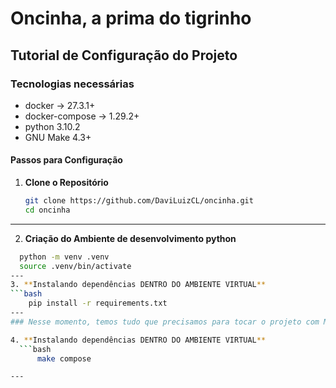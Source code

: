 # Oncinha, a prima do tigrinho


## Tutorial de Configuração do Projeto

### Tecnologias necessárias
  - docker -> 27.3.1+
  - docker-compose -> 1.29.2+
  - python 3.10.2
  - GNU Make 4.3+

#### Passos para Configuração

1. **Clone o Repositório**
   ```bash
   git clone https://github.com/DaviLuizCL/oncinha.git
   cd oncinha
---
2. **Criação do Ambiente de desenvolvimento python**
  ```bash
    python -m venv .venv
    source .venv/bin/activate
---
3. **Instalando dependências DENTRO DO AMBIENTE VIRTUAL**
  ```bash
      pip install -r requirements.txt
---
### Nesse momento, temos tudo que precisamos para tocar o projeto com MAKE

4. **Instalando dependências DENTRO DO AMBIENTE VIRTUAL**
    ```bash
        make compose

---
